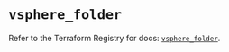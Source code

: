 # `vsphere_folder`

Refer to the Terraform Registry for docs: [`vsphere_folder`](https://registry.terraform.io/providers/hashicorp/vsphere/2.9.0/docs/resources/folder).
